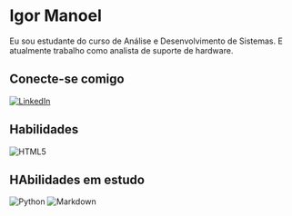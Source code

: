 # Igor Manoel

Eu sou estudante do curso de Análise e Desenvolvimento de Sistemas. E atualmente trabalho como analista de suporte de hardware.

## Conecte-se comigo
[![LinkedIn](https://img.shields.io/badge/LinkedIn-000?style=for-the-badge&logo=linkedin&logoColor=0E76A8)](https://www.linkedin.com/in/igor-marcolino/)


## Habilidades
![HTML5](https://img.shields.io/badge/HTML5-000?style=for-the-badge&logo=html5)
## HAbilidades em estudo 
![Python](https://img.shields.io/badge/Python-000?style=for-the-badge&logo=python)
![Markdown](https://img.shields.io/badge/Markdown-000?style=for-the-badge&logo=markdown)

